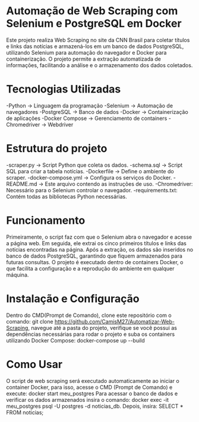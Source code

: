 # Automação de Web Scraping com Selenium e PostgreSQL em Docker

Este projeto realiza Web Scraping no site da CNN Brasil para coletar títulos e links das notícias e armazená-los em um banco de dados PostgreSQL, utilizando Selenium para automação do navegador e Docker para containerização. O projeto permite a extração automatizada de informações, facilitando a análise e o armazenamento dos dados coletados.

# Tecnologias Utilizadas

-Python → Linguagem da programação
-Selenium → Automação de navegadores
-PostgreSQL → Banco de dados
-Docker → Containerização de aplicações
-Docker Compose → Gerenciamento de containers
-Chromedriver → Webdriver

# Estrutura do projeto

-scraper.py → Script Python que coleta os dados.
-schema.sql → Script SQL para criar a tabela notícias.
-Dockerfile → Define o ambiente do scraper.
-docker-compose.yml → Configura os serviços do Docker.
-README.md → Este arquivo contendo as instruções de uso.
-Chromedriver: Necessário para o Selenium controlar o navegador.
-requirements.txt: Contém todas as bibliotecas Python necessárias.

# Funcionamento

Primeiramente, o script faz com que o Selenium abra o navegador e acesse a página web. Em seguida, ele extrai os cinco primeiros títulos e links das notícias encontradas na página. Após a extração, os dados são inseridos no banco de dados PostgreSQL, garantindo que fiquem armazenados para futuras consultas.
O projeto é executado dentro de containers Docker, o que facilita a configuração e a reprodução do ambiente em qualquer máquina.

# Instalação e Configuração

Dentro do CMD(Prompt de Comando), clone este repositório com o comando: git clone https://github.com/CamisM27/Automatizar-Web-Scraping, navegue até a pasta do projeto, verifique se você possui as dependências necessárias para rodar o projeto e suba os containers utilizando Docker Compose: docker-compose up --build

# Como Usar
O script de web scraping será executado automaticamente ao iniciar o container Docker, para isso, acesse o CMD (Prompt de Comando) e execute: docker start meu_postgres 
Para acessar o banco de dados e verificar os dados armazenados insira o comando: docker exec -it meu_postgres psql -U postgres -d noticias_db. Depois, insira: SELECT * FROM noticias;